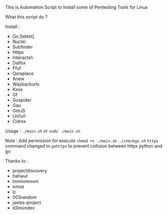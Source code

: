This is Automation Script to Install some of Pentesting Tools for Linux

What this script do ?

Install :
- Go [latest]
- Nuclei
- Subfinder
- Httpx
- Interactsh
- Dalfox
- Ffuf
- Qsreplace
- Anew
- Waybackurls
- Kxss
- Gf
- Gospider
- Gau
- GetJS
- Unfurl
- Cidrex

Usage : `./main.sh` or `sudo ./main.sh`

Note : 
Add permission for execute `chmod +x ./main.sh ./checkgo.sh`
`httpx` command changed to `gohttpx` to prevent collision between httpx python and go

Thanks to :
- projectdiscovery
- hahwul
- tomnomnom
- emoe
- lc
- 003random
- jaeles-project
- d3mondev
